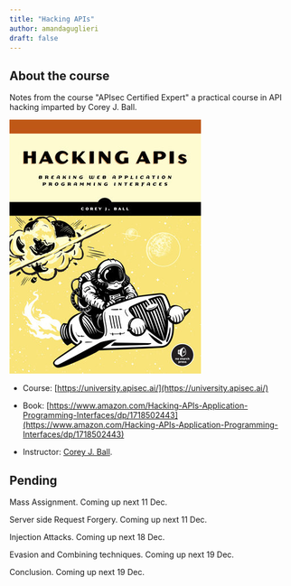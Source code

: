 ```yaml
---
title: "Hacking APIs"
author: amandaguglieri
draft: false
---
```



## About the course

Notes from the course "APIsec Certified Expert" a practical course in API hacking imparted by Corey J. Ball.

![Hacking Apis by Corey Ball](../img/hackingapis-book.jpeg)

+ Course: [https://university.apisec.ai/](https://university.apisec.ai/)

+ Book: [https://www.amazon.com/Hacking-APIs-Application-Programming-Interfaces/dp/1718502443](https://www.amazon.com/Hacking-APIs-Application-Programming-Interfaces/dp/1718502443)

+ Instructor: [Corey J. Ball](https://www.linkedin.com/in/coreyjball/).

## Pending

Mass Assignment. Coming up next 11 Dec.

Server side Request Forgery. Coming up next 11 Dec.

Injection Attacks. Coming up next 18 Dec.

Evasion and Combining techniques. Coming up next 19 Dec.

Conclusion. Coming up next 19 Dec.



